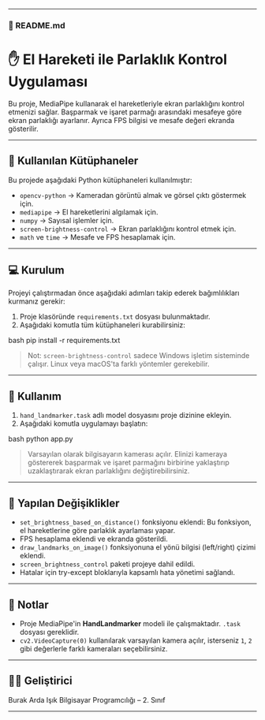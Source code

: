 
---

### 📌 README.md

# ✋ El Hareketi ile Parlaklık Kontrol Uygulaması

Bu proje, MediaPipe kullanarak el hareketleriyle ekran parlaklığını kontrol etmenizi sağlar. Başparmak ve işaret parmağı arasındaki mesafeye göre ekran parlaklığı ayarlanır. Ayrıca FPS bilgisi ve mesafe değeri ekranda gösterilir.

---

## 🧰 Kullanılan Kütüphaneler

Bu projede aşağıdaki Python kütüphaneleri kullanılmıştır:

- `opencv-python` → Kameradan görüntü almak ve görsel çıktı göstermek için.
- `mediapipe` → El hareketlerini algılamak için.
- `numpy` → Sayısal işlemler için.
- `screen-brightness-control` → Ekran parlaklığını kontrol etmek için.
- `math` ve `time` → Mesafe ve FPS hesaplamak için.

---

## 💻 Kurulum

Projeyi çalıştırmadan önce aşağıdaki adımları takip ederek bağımlılıkları kurmanız gerekir:

1. Proje klasöründe `requirements.txt` dosyası bulunmaktadır.
2. Aşağıdaki komutla tüm kütüphaneleri kurabilirsiniz:

bash
pip install -r requirements.txt


> Not: `screen-brightness-control` sadece Windows işletim sisteminde çalışır. Linux veya macOS'ta farklı yöntemler gerekebilir.

---

## 🚀 Kullanım

1. `hand_landmarker.task` adlı model dosyasını proje dizinine ekleyin.
2. Aşağıdaki komutla uygulamayı başlatın:

bash
python app.py


> Varsayılan olarak bilgisayarın kamerası açılır. Elinizi kameraya göstererek başparmak ve işaret parmağını birbirine yaklaştırıp uzaklaştırarak ekran parlaklığını değiştirebilirsiniz.

---

## 🔧 Yapılan Değişiklikler

- `set_brightness_based_on_distance()` fonksiyonu eklendi: Bu fonksiyon, el hareketlerine göre parlaklık ayarlaması yapar.
- FPS hesaplama eklendi ve ekranda gösterildi.
- `draw_landmarks_on_image()` fonksiyonuna el yönü bilgisi (left/right) çizimi eklendi.
- `screen_brightness_control` paketi projeye dahil edildi.
- Hatalar için try-except bloklarıyla kapsamlı hata yönetimi sağlandı.

---

## 📝 Notlar

- Proje MediaPipe'in **HandLandmarker** modeli ile çalışmaktadır. `.task` dosyası gereklidir.
- `cv2.VideoCapture(0)` kullanılarak varsayılan kamera açılır, isterseniz `1`, `2` gibi değerlerle farklı kameraları seçebilirsiniz.

---

## 👨‍💻 Geliştirici

Burak Arda Işık
Bilgisayar Programcılığı – 2. Sınıf  


---
